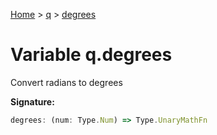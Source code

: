 [Home](../../../index.md) &gt; [q](../../q.md) &gt; [degrees](./degrees.md)

# Variable q.degrees

Convert radians to degrees

<b>Signature:</b>

```typescript
degrees: (num: Type.Num) => Type.UnaryMathFn
```
